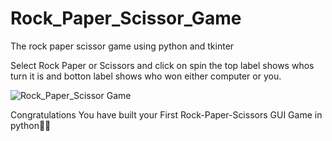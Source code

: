 # Rock_Paper_Scissor_Game
The rock paper scissor game using python and tkinter


Select Rock Paper or Scissors and click on spin the top label shows whos turn it is and botton label shows who won either computer or you.


![Rock_Paper_Scissor Game](https://user-images.githubusercontent.com/86430982/236540524-642c4d45-a814-4ff6-be66-e81d36321671.png)


Congratulations You have built your First Rock-Paper-Scissors GUI Game in python👏👏

